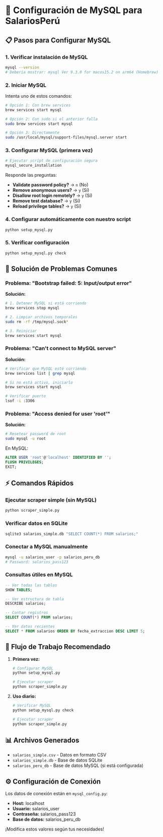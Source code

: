 # 🔧 Configuración de MySQL para SalariosPerú

## 📋 Pasos para Configurar MySQL

### 1. **Verificar instalación de MySQL**
```bash
mysql --version
# Debería mostrar: mysql Ver 9.3.0 for macos15.2 on arm64 (Homebrew)
```

### 2. **Iniciar MySQL**
Intenta uno de estos comandos:
```bash
# Opción 1: Con brew services
brew services start mysql

# Opción 2: Con sudo si el anterior falla
sudo brew services start mysql

# Opción 3: Directamente
sudo /usr/local/mysql/support-files/mysql.server start
```

### 3. **Configurar MySQL (primera vez)**
```bash
# Ejecutar script de configuración segura
mysql_secure_installation
```

Responde las preguntas:
- **Validate password policy?** → `n` (No)
- **Remove anonymous users?** → `y` (Sí)
- **Disallow root login remotely?** → `y` (Sí)  
- **Remove test database?** → `y` (Sí)
- **Reload privilege tables?** → `y` (Sí)

### 4. **Configurar automáticamente con nuestro script**
```bash
python setup_mysql.py
```

### 5. **Verificar configuración**
```bash
python setup_mysql.py check
```

## 🐛 Solución de Problemas Comunes

### Problema: "Bootstrap failed: 5: Input/output error"
**Solución:**
```bash
# 1. Detener MySQL si está corriendo
brew services stop mysql

# 2. Limpiar archivos temporales
sudo rm -rf /tmp/mysql.sock*

# 3. Reiniciar
brew services start mysql
```

### Problema: "Can't connect to MySQL server"
**Solución:**
```bash
# Verificar que MySQL esté corriendo
brew services list | grep mysql

# Si no está activo, iniciarlo
brew services start mysql

# Verificar puerto
lsof -i :3306
```

### Problema: "Access denied for user 'root'"
**Solución:**
```bash
# Resetear password de root
sudo mysql -u root
```

En MySQL:
```sql
ALTER USER 'root'@'localhost' IDENTIFIED BY '';
FLUSH PRIVILEGES;
EXIT;
```

## ⚡ Comandos Rápidos

### Ejecutar scraper simple (sin MySQL)
```bash
python scraper_simple.py
```

### Verificar datos en SQLite
```bash
sqlite3 salarios_simple.db "SELECT COUNT(*) FROM salarios;"
```

### Conectar a MySQL manualmente
```bash
mysql -u salarios_user -p salarios_peru_db
# Password: salarios_pass123
```

### Consultas útiles en MySQL
```sql
-- Ver todas las tablas
SHOW TABLES;

-- Ver estructura de tabla
DESCRIBE salarios;

-- Contar registros
SELECT COUNT(*) FROM salarios;

-- Ver datos recientes
SELECT * FROM salarios ORDER BY fecha_extraccion DESC LIMIT 5;
```

## 🔄 Flujo de Trabajo Recomendado

1. **Primera vez:**
   ```bash
   # Configurar MySQL
   python setup_mysql.py
   
   # Ejecutar scraper
   python scraper_simple.py
   ```

2. **Uso diario:**
   ```bash
   # Verificar MySQL
   python setup_mysql.py check
   
   # Ejecutar scraper
   python scraper_simple.py
   ```

## 📊 Archivos Generados

- `salarios_simple.csv` - Datos en formato CSV
- `salarios_simple.db` - Base de datos SQLite
- `salarios_peru_db` - Base de datos MySQL (si está configurada)

## ⚙️ Configuración de Conexión

Los datos de conexión están en `mysql_config.py`:
- **Host:** localhost
- **Usuario:** salarios_user  
- **Contraseña:** salarios_pass123
- **Base de datos:** salarios_peru_db

¡Modifica estos valores según tus necesidades! 